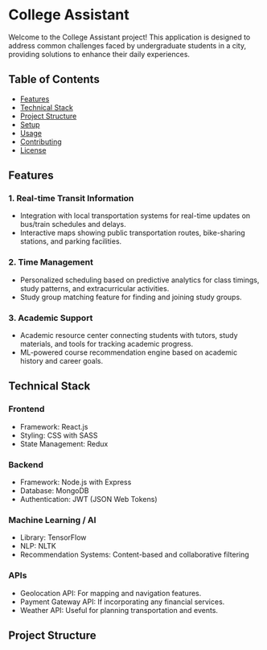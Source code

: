 # College Assistant

Welcome to the College Assistant project! This application is designed to address common challenges faced by undergraduate students in a city, providing solutions to enhance their daily experiences.

## Table of Contents

- [Features](#features)
- [Technical Stack](#technical-stack)
- [Project Structure](#project-structure)
- [Setup](#setup)
- [Usage](#usage)
- [Contributing](#contributing)
- [License](#license)

## Features

### 1. Real-time Transit Information
- Integration with local transportation systems for real-time updates on bus/train schedules and delays.
- Interactive maps showing public transportation routes, bike-sharing stations, and parking facilities.

### 2. Time Management
- Personalized scheduling based on predictive analytics for class timings, study patterns, and extracurricular activities.
- Study group matching feature for finding and joining study groups.

### 3. Academic Support
- Academic resource center connecting students with tutors, study materials, and tools for tracking academic progress.
- ML-powered course recommendation engine based on academic history and career goals.


## Technical Stack

### Frontend
- Framework: React.js
- Styling: CSS with SASS
- State Management: Redux

### Backend
- Framework: Node.js with Express
- Database: MongoDB
- Authentication: JWT (JSON Web Tokens)

### Machine Learning / AI
- Library: TensorFlow
- NLP: NLTK
- Recommendation Systems: Content-based and collaborative filtering

### APIs
- Geolocation API: For mapping and navigation features.
- Payment Gateway API: If incorporating any financial services.
- Weather API: Useful for planning transportation and events.

## Project Structure


